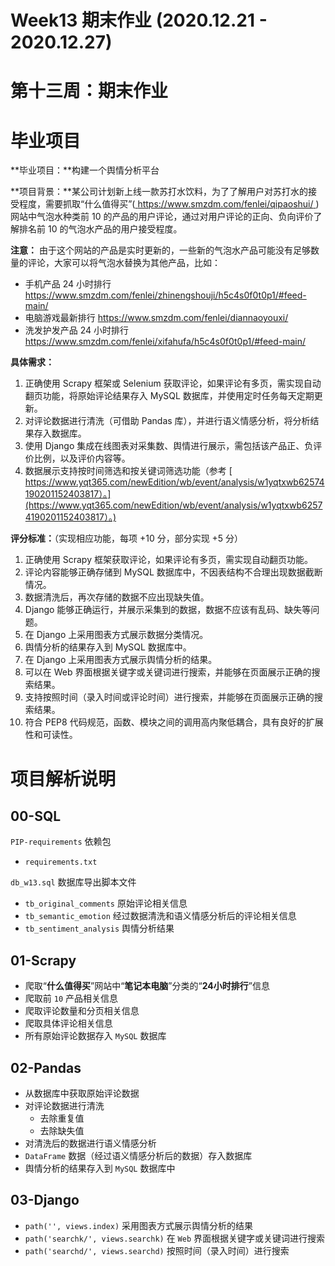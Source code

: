 # Week13 期末作业 (2020.12.21 - 2020.12.27)



# 第十三周：期末作业




# 毕业项目

**毕业项目：**构建一个舆情分析平台



**项目背景：**某公司计划新上线一款苏打水饮料，为了了解用户对苏打水的接受程度，需要抓取“什么值得买”([ https://www.smzdm.com/fenlei/qipaoshui/ ](https://www.smzdm.com/fenlei/qipaoshui/)) 网站中气泡水种类前 10 的产品的用户评论，通过对用户评论的正向、负向评价了解排名前 10 的气泡水产品的用户接受程度。



**注意：**
 由于这个网站的产品是实时更新的，一些新的气泡水产品可能没有足够数量的评论，大家可以将气泡水替换为其他产品，比如：

- 手机产品 24 小时排行 [ https://www.smzdm.com/fenlei/zhinengshouji/h5c4s0f0t0p1/#feed-main/ ](https://www.smzdm.com/fenlei/zhinengshouji/h5c4s0f0t0p1/#feed-main/)
- 电脑游戏最新排行 [ https://www.smzdm.com/fenlei/diannaoyouxi/ ](https://www.smzdm.com/fenlei/diannaoyouxi/)
- 洗发护发产品 24 小时排行 [ https://www.smzdm.com/fenlei/xifahufa/h5c4s0f0t0p1/#feed-main/ ](https://www.smzdm.com/fenlei/xifahufa/h5c4s0f0t0p1/#feed-main/)



**具体需求：**

1. 正确使用 Scrapy 框架或 Selenium 获取评论，如果评论有多页，需实现自动翻页功能，将原始评论结果存入 MySQL 数据库，并使用定时任务每天定期更新。
2. 对评论数据进行清洗（可借助 Pandas 库），并进行语义情感分析，将分析结果存入数据库。
3. 使用 Django 集成在线图表对采集数、舆情进行展示，需包括该产品正、负评价比例，以及评价内容等。
4. 数据展示支持按时间筛选和按关键词筛选功能（参考 [ https://www.yqt365.com/newEdition/wb/event/analysis/w1yqtxwb62574190201152403817）。](https://www.yqt365.com/newEdition/wb/event/analysis/w1yqtxwb62574190201152403817）。)



**评分标准：**（实现相应功能，每项 +10 分，部分实现 +5 分）

1. 正确使用 Scrapy 框架获取评论，如果评论有多页，需实现自动翻页功能。
2. 评论内容能够正确存储到 MySQL 数据库中，不因表结构不合理出现数据截断情况。
3. 数据清洗后，再次存储的数据不应出现缺失值。
4. Django 能够正确运行，并展示采集到的数据，数据不应该有乱码、缺失等问题。
5. 在 Django 上采用图表方式展示数据分类情况。
6. 舆情分析的结果存入到 MySQL 数据库中。
7. 在 Django 上采用图表方式展示舆情分析的结果。
8. 可以在 Web 界面根据关键字或关键词进行搜索，并能够在页面展示正确的搜索结果。
9. 支持按照时间（录入时间或评论时间）进行搜索，并能够在页面展示正确的搜索结果。
10. 符合 PEP8 代码规范，函数、模块之间的调用高内聚低耦合，具有良好的扩展性和可读性。





# 项目解析说明

## 00-SQL

`PIP-requirements`  依赖包

- `requirements.txt`



`db_w13.sql`  数据库导出脚本文件

- `tb_original_comments`     原始评论相关信息
- `tb_semantic_emotion`       经过数据清洗和语义情感分析后的评论相关信息
- `tb_sentiment_analysis`   舆情分析结果



## 01-Scrapy

- 爬取“**什么值得买**”网站中“**笔记本电脑**”分类的“**24小时排行**”信息
- 爬取前 `10` 产品相关信息
- 爬取评论数量和分页相关信息
- 爬取具体评论相关信息
- 所有原始评论数据存入 `MySQL` 数据库



## 02-Pandas

- 从数据库中获取原始评论数据
- 对评论数据进行清洗
  - 去除重复值
  - 去除缺失值
- 对清洗后的数据进行语义情感分析
- `DataFrame` 数据（经过语义情感分析后的数据）存入数据库
- 舆情分析的结果存入到 `MySQL` 数据库中



## 03-Django

- `path('', views.index)`                        采用图表方式展示舆情分析的结果
- `path('searchk/', views.searchk)`   在 `Web` 界面根据关键字或关键词进行搜索
- `path('searchd/', views.searchd)`   按照时间（录入时间）进行搜索



